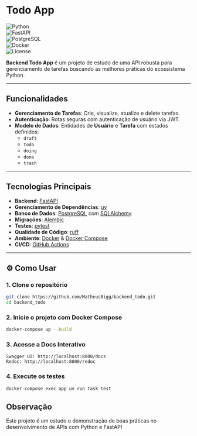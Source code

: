 # Todo App

![Python](https://img.shields.io/badge/Python-3.11+-blue?logo=python&logoColor=white)  
![FastAPI](https://img.shields.io/badge/FastAPI-0.115+-teal?logo=fastapi)  
![PostgreSQL](https://img.shields.io/badge/PostgreSQL-15-blue?logo=postgresql&logoColor=white)  
![Docker](https://img.shields.io/badge/Docker-Compose-blue?logo=docker&logoColor=white)  
![License](https://img.shields.io/badge/license-MIT-green)  

**Backend Todo App** é um projeto de estudo de uma API robusta para gerenciamento de tarefas buscando as melhores práticas do ecossistema Python.

---

## Funcionalidades

- **Gerenciamento de Tarefas**: Crie, visualize, atualize e delete tarefas.  
- **Autenticação**: Rotas seguras com autenticação de usuário via JWT.  
- **Modelo de Dados**: Entidades de **Usuário** e **Tarefa** com estados definidos:
  - `draft`
  - `todo`
  - `doing`
  - `done`
  - `trash`

---

## Tecnologias Principais

- **Backend**: [FastAPI](https://fastapi.tiangolo.com/)  
- **Gerenciamento de Dependências**: [uv](https://github.com/astral-sh/uv)  
- **Banco de Dados**: [PostgreSQL](https://www.postgresql.org/) com [SQLAlchemy](https://www.sqlalchemy.org/)  
- **Migrações**: [Alembic](https://alembic.sqlalchemy.org/)  
- **Testes**: [pytest](https://docs.pytest.org/)  
- **Qualidade de Código**: [ruff](https://github.com/astral-sh/ruff)  
- **Ambiente**: [Docker](https://www.docker.com/) & [Docker Compose](https://docs.docker.com/compose/)  
- **CI/CD**: [GitHub Actions](https://docs.github.com/actions)  

---

## ⚙️ Como Usar

### 1. Clone o repositório
```bash
git clone https://github.com/MatheusBigg/backend_todo.git
cd backend_todo
```

### 2. Inicie o projeto com Docker Compose
```bash
docker-compose up --build
```

### 3. Acesse a Docs Interativo
    Swagger UI: http://localhost:8000/docs
    Redoc: http://localhost:8000/redoc

### 4. Execute os testes
```bash
docker-compose exec app uv run task test
```

## Observação

Este projeto é um estudo e demonstração de boas práticas no desenvolvimento de APIs com Python e FastAPI